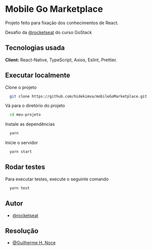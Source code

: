 
# Mobile Go Marketplace

Projeto feito para fixação dos conhecimentos de React.


Desafio da [@rocketseat](https://github.com/rocketseat-education) do curso GoStack


## Tecnologias usada

**Client:** React-Native, TypeScript, Axios, Eslint, Prettier.

  ## Executar localmente

Clone o projeto

```bash
  git clone https://github.com/hidekimva/mobileGoMarketplace.git
```

Vá para o diretório do projeto

```bash
  cd meu-projeto
```

Instale as dependências

```bash
  yarn
```

Inicie o servidor

```bash
  yarn start
```
## Rodar testes

Para executar testes, execute o seguinte comando

```bash
  yarn test
```

  
## Autor

- [@rocketseat](https://github.com/rocketseat-education)

## Resolução
- [@Guilherme H. Noce](https://github.com/hidekimva)


  
